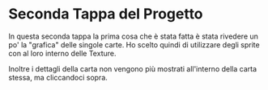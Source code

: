# Seconda Tappa del Progetto

In questa seconda tappa la prima cosa che è stata fatta è stata rivedere un po' la "grafica" delle singole carte.
Ho scelto quindi di utilizzare degli sprite con al loro interno delle Texture. 


Inoltre i dettagli della carta non vengono più mostrati all'interno della carta stessa, ma cliccandoci sopra. 

